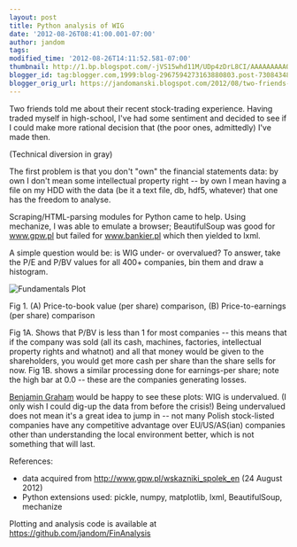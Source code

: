 ```yaml
---
layout: post
title: Python analysis of WIG
date: '2012-08-26T08:41:00.001-07:00'
author: jandom
tags: 
modified_time: '2012-08-26T14:11:52.581-07:00'
thumbnail: http://1.bp.blogspot.com/-jVS15whd11M/UDp4zDrL8CI/AAAAAAAAAOo/sgEli60hyBg/s72-c/plot_fundamentals.png
blogger_id: tag:blogger.com,1999:blog-2967594273163880803.post-7308434833434003386
blogger_orig_url: https://jandomanski.blogspot.com/2012/08/two-friends-told-me-about-their-recent.html
---
```


Two friends told me about their recent stock-trading experience. Having traded myself in high-school, I've had some sentiment and decided to see if I could make more rational decision that (the poor ones, admittedly) I've made then.

(Technical diversion in gray)

The first problem is that you don't "own" the financial statements data: by own I don't mean some intellectual property right -- by own I mean having a file on my HDD with the data (be it a text file, db, hdf5, whatever) that one has the freedom to analyse. 

Scraping/HTML-parsing modules for Python came to help. Using mechanize, I was able to emulate a browser; BeautifulSoup was good for www.gpw.pl but failed for www.bankier.pl which then yielded to lxml.

A simple question would be: is WIG under- or overvalued? To answer, take the P/E and P/BV values for all 400+ companies, bin them and draw a histogram.

![Fundamentals Plot](http://1.bp.blogspot.com/-jVS15whd11M/UDp4zDrL8CI/AAAAAAAAAOo/sgEli60hyBg/s640/plot_fundamentals.png)

Fig 1. (A) Price-to-book value (per share) comparison, (B) Price-to-earnings (per share) comparison

Fig 1A. Shows that P/BV is less than 1 for most companies -- this means that if the company was sold (all its cash, machines, factories, intellectual property rights and whatnot) and all that money would be given to the shareholders, you would get more cash per share than the share sells for now. Fig 1B. shows a similar processing done for earnings-per share; note the high bar at 0.0 -- these are the companies generating losses.

[Benjamin Graham](http://en.wikipedia.org/wiki/Benjamin_Graham) would be happy to see these plots: WIG is undervalued. (I only wish I could dig-up the data from before the crisis!) Being undervalued does not mean it's a great idea to jump in -- not many Polish stock-listed companies have any competitive advantage over EU/US/AS(ian) companies other than understanding the local environment better, which is not something that will last.

References:
- data acquired from http://www.gpw.pl/wskazniki_spolek_en (24 August 2012)
- Python extensions used: pickle, numpy, matplotlib, lxml, BeautifulSoup, mechanize 

Plotting and analysis code is available at https://github.com/jandom/FinAnalysis